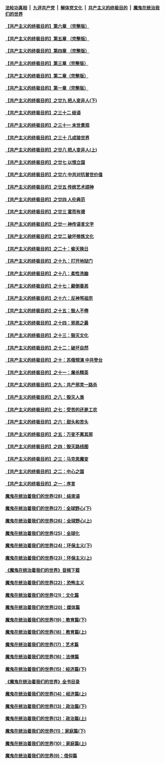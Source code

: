 ####  [法轮功真相](../../../../basic/blob/master/README.md?t=05310031) &nbsp;|&nbsp; [九评共产党](../../../../9ping.md/blob/master/README.md?t=05310031) &nbsp;|&nbsp; [解体党文化](../../../../jtdwh.md/blob/master/README.md?t=05310031)  &nbsp;|&nbsp; [共产主义的终极目的](../../../../gczydzjmd.md/blob/master/README.md?t=05310031) &nbsp;|&nbsp; [魔鬼在统治我们的世界](../../../../mgztzwmdsj.md/blob/master/README.md?t=05310031) 

#### [【共产主义的终极目的】第六章 （完整版）](../pages/nsc422/n11428913.md?t=05310031) 

#### [【共产主义的终极目的】第五章 （完整版）](../pages/nsc422/n11428912.md?t=05310031) 

#### [【共产主义的终极目的】第四章 （完整版）](../pages/nsc422/n11428907.md?t=05310031) 

#### [【共产主义的终极目的】第三章（完整版）](../pages/nsc422/n11428848.md?t=05310031) 

#### [【共产主义的终极目的】第二章（完整版）](../pages/nsc422/n11428831.md?t=05310031) 

#### [【共产主义的终极目的】第一章（完整版）](../pages/nsc422/n11417651.md?t=05310031) 

#### [【共产主义的终极目的】之廿九 把人变非人(下)](../pages/nsc422/n11344140.md?t=05310031) 

#### [【共产主义的终极目的】之三十二 结语](../pages/nsc422/n11360535.md?t=05310031) 

#### [【共产主义的终极目的】之三十一 末世景观](../pages/nsc422/n11351129.md?t=05310031) 

#### [【共产主义的终极目的】之三十 几成狼世界](../pages/nsc422/n11348280.md?t=05310031) 

#### [【共产主义的终极目的】之廿八 把人变非人(上)](../pages/nsc422/n11340492.md?t=05310031) 

#### [【共产主义的终极目的】之廿七 以恨立国](../pages/nsc422/n11336944.md?t=05310031) 

#### [【共产主义的终极目的】之廿六 中共对抗普世价值](../pages/nsc422/n11324785.md?t=05310031) 

#### [【共产主义的终极目的】之廿五 传统艺术颂神](../pages/nsc422/n11296396.md?t=05310031) 

#### [【共产主义的终极目的】之廿四 人伦典范](../pages/nsc422/n11296397.md?t=05310031) 

#### [【共产主义的终极目的】之廿三 富而有德](../pages/nsc422/n11283598.md?t=05310031) 

#### [【共产主义的终极目的】之廿一 神传语言文字](../pages/nsc422/n11263265.md?t=05310031) 

#### [【共产主义的终极目的】之廿二 破坏修炼文化](../pages/nsc422/n11245728.md?t=05310031) 

#### [【共产主义的终极目的】之二十：偷天换日](../pages/nsc422/n11238846.md?t=05310031) 

#### [【共产主义的终极目的】之十九：打开地狱门](../pages/nsc422/n11206376.md?t=05310031) 

#### [【共产主义的终极目的】之十八：柔性洗脑](../pages/nsc422/n11199994.md?t=05310031) 

#### [【共产主义的终极目的】之十七：颠倒善恶](../pages/nsc422/n11179782.md?t=05310031) 

#### [【共产主义的终极目的】之十六：反神骂祖宗](../pages/nsc422/n11166798.md?t=05310031) 

#### [【共产主义的终极目的】之十五：毁人不倦](../pages/nsc422/n11166792.md?t=05310031) 

#### [【共产主义的终极目的】之十四：邪恶之最](../pages/nsc422/n11150249.md?t=05310031) 

#### [【共产主义的终极目的】之十三：毁灭文化](../pages/nsc422/n11135227.md?t=05310031) 

#### [【共产主义的终极目的】之十二：破坏自然](../pages/nsc422/n11135214.md?t=05310031) 

#### [【共产主义的终极目的】之十：苏俄预演 中共登台](../pages/nsc422/n11118424.md?t=05310031) 

#### [【共产主义的终极目的】之十一：屠杀精英](../pages/nsc422/n11118442.md?t=05310031) 

#### [【共产主义的终极目的】之九：共产邪灵一路杀](../pages/nsc422/n11114139.md?t=05310031) 

#### [【共产主义的终极目的】之八：毁灭人类](../pages/nsc422/n11108503.md?t=05310031) 

#### [【共产主义的终极目的】之七：受苦的还是工农](../pages/nsc422/n11101809.md?t=05310031) 

#### [【共产主义的终极目的】之六：甜头和苦头](../pages/nsc422/n11096971.md?t=05310031) 

#### [【共产主义的终极目的】之五：万变不离其邪](../pages/nsc422/n11091285.md?t=05310031) 

#### [【共产主义的终极目的】之四：毁灭路线图](../pages/nsc422/n11086284.md?t=05310031) 

#### [【共产主义的终极目的】之三：马克思魔变](../pages/nsc422/n11061941.md?t=05310031) 

#### [【共产主义的终极目的】之二：中心之国](../pages/nsc422/n11047728.md?t=05310031) 

#### [【共产主义的终极目的】之一：序言](../pages/nsc422/n11086077.md?t=05310031) 

#### [魔鬼在统治着我们的世界(28)：结束语](../pages/nsc422/n10936246.md?t=05310031) 

#### [魔鬼在统治着我们的世界(27)：全球野心(下)](../pages/nsc422/n10928319.md?t=05310031) 

#### [魔鬼在统治着我们的世界(26)：全球野心(上)](../pages/nsc422/n10900318.md?t=05310031) 

#### [魔鬼在统治着我们的世界(25)：全球化](../pages/nsc422/n10788205.md?t=05310031) 

#### [魔鬼在统治着我们的世界(24)：环保主义(下)](../pages/nsc422/n10695307.md?t=05310031) 

#### [魔鬼在统治着我们的世界(23)：环保主义(上)](../pages/nsc422/n10688613.md?t=05310031) 

#### [《魔鬼在统治着我们的世界》音频下载](../pages/nsc422/n10635553.md?t=05310031) 

#### [魔鬼在统治着我们的世界(22)：恐怖主义](../pages/nsc422/n10614727.md?t=05310031) 

#### [魔鬼在统治着我们的世界(21)：文化篇](../pages/nsc422/n10597706.md?t=05310031) 

#### [魔鬼在统治着我们的世界(20)：媒体篇](../pages/nsc422/n10586579.md?t=05310031) 

#### [魔鬼在统治着我们的世界(19)：教育篇(下)](../pages/nsc422/n10564808.md?t=05310031) 

#### [魔鬼在统治着我们的世界(18)：教育篇(上)](../pages/nsc422/n10526970.md?t=05310031) 

#### [魔鬼在统治着我们的世界(17)：艺术篇](../pages/nsc422/n10499093.md?t=05310031) 

#### [魔鬼在统治着我们的世界(16)：法律篇](../pages/nsc422/n10485969.md?t=05310031) 

#### [魔鬼在统治着我们的世界(15)：经济篇(下)](../pages/nsc422/n10469975.md?t=05310031) 

#### [《魔鬼在统治着我们的世界》全书目录](../pages/nsc422/n10464261.md?t=05310031) 

#### [魔鬼在统治着我们的世界(14)：经济篇(上)](../pages/nsc422/n10457370.md?t=05310031) 

#### [魔鬼在统治着我们的世界(13)：政治篇(下)](../pages/nsc422/n10448270.md?t=05310031) 

#### [魔鬼在统治着我们的世界(12)：政治篇(上)](../pages/nsc422/n10444576.md?t=05310031) 

#### [魔鬼在统治着我们的世界(11)：家庭篇(下)](../pages/nsc422/n10440961.md?t=05310031) 

#### [魔鬼在统治着我们的世界(10)：家庭篇(上)](../pages/nsc422/n10435448.md?t=05310031) 

#### [魔鬼在统治着我们的世界(9)：信仰篇](../pages/nsc422/n10432159.md?t=05310031) 


